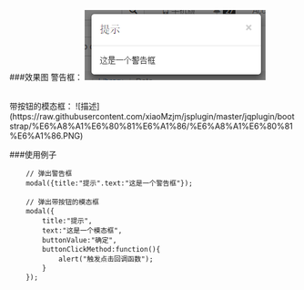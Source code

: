 ###效果图
警告框：
![警告框](https://raw.githubusercontent.com/xiaoMzjm/jsplugin/master/jqplugin/bootstrap/%E6%A8%A1%E6%80%81%E6%A1%86/%E8%AD%A6%E5%91%8A%E6%A1%86.PNG)

<br>
带按钮的模态框：
![描述](https://raw.githubusercontent.com/xiaoMzjm/jsplugin/master/jqplugin/bootstrap/%E6%A8%A1%E6%80%81%E6%A1%86/%E6%A8%A1%E6%80%81%E6%A1%86.PNG)

###使用例子
```
	// 弹出警告框
	modal({title:"提示".text:"这是一个警告框"});
	
	// 弹出带按钮的模态框
	modal({
		title:"提示",
		text:"这是一个模态框",
		buttonValue:"确定",
		buttonClickMethod:function(){
			alert("触发点击回调函数");
		}
	});
```

